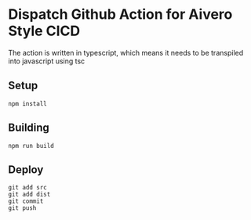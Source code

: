# Dispatch Github Action for Aivero Style CICD

The action is written in typescript, which means it needs to be transpiled into javascript using tsc

## Setup
```
npm install
```


## Building
```
npm run build
```

## Deploy
```
git add src
git add dist
git commit 
git push
```
